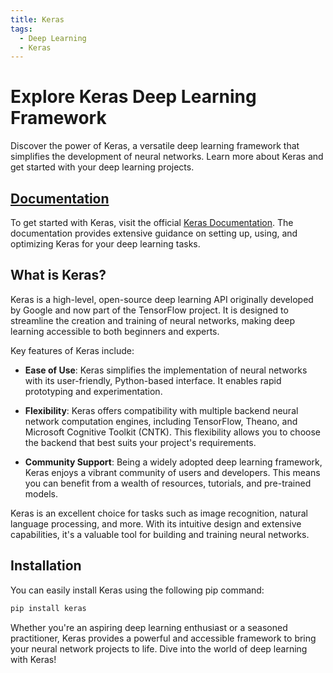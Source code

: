 ```yaml
---
title: Keras
tags:
  - Deep Learning
  - Keras
---
```


# Explore Keras Deep Learning Framework

Discover the power of Keras, a versatile deep learning framework that simplifies the development of neural networks. Learn more about Keras and get started with your deep learning projects.

## [Documentation](https://keras.io/getting_started/)

To get started with Keras, visit the official [Keras Documentation](https://keras.io/getting_started/). The documentation provides extensive guidance on setting up, using, and optimizing Keras for your deep learning tasks.

## What is Keras?

Keras is a high-level, open-source deep learning API originally developed by Google and now part of the TensorFlow project. It is designed to streamline the creation and training of neural networks, making deep learning accessible to both beginners and experts.

Key features of Keras include:

- **Ease of Use**: Keras simplifies the implementation of neural networks with its user-friendly, Python-based interface. It enables rapid prototyping and experimentation.

- **Flexibility**: Keras offers compatibility with multiple backend neural network computation engines, including TensorFlow, Theano, and Microsoft Cognitive Toolkit (CNTK). This flexibility allows you to choose the backend that best suits your project's requirements.

- **Community Support**: Being a widely adopted deep learning framework, Keras enjoys a vibrant community of users and developers. This means you can benefit from a wealth of resources, tutorials, and pre-trained models.

Keras is an excellent choice for tasks such as image recognition, natural language processing, and more. With its intuitive design and extensive capabilities, it's a valuable tool for building and training neural networks.

## Installation

You can easily install Keras using the following pip command:

```bash
pip install keras
```

Whether you're an aspiring deep learning enthusiast or a seasoned practitioner, Keras provides a powerful and accessible framework to bring your neural network projects to life. Dive into the world of deep learning with Keras!